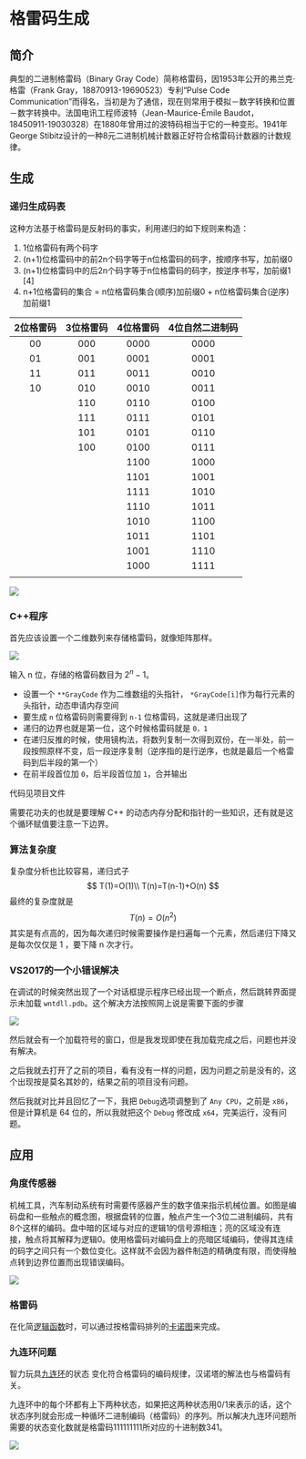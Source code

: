 # 格雷码生成

## 简介

典型的二进制格雷码（Binary Gray Code）简称格雷码，因1953年公开的弗兰克·格雷（Frank Gray，18870913-19690523）专利“Pulse Code Communication”而得名，当初是为了通信，现在则常用于模拟－数字转换和位置－数字转换中。法国电讯工程师波特（Jean-Maurice-Émile Baudot，18450911-19030328）在1880年曾用过的波特码相当于它的一种变形。1941年George Stibitz设计的一种8元二进制机械计数器正好符合格雷码计数器的计数规律。

## 生成

### 递归生成码表

这种方法基于格雷码是反射码的事实，利用递归的如下规则来构造：

1. 1位格雷码有两个码字
2. (n+1)位格雷码中的前2n个码字等于n位格雷码的码字，按顺序书写，加前缀0
3. (n+1)位格雷码中的后2n个码字等于n位格雷码的码字，按逆序书写，加前缀1 [4] 
4. n+1位格雷码的集合 = n位格雷码集合(顺序)加前缀0 + n位格雷码集合(逆序)加前缀1

| 2位格雷码 | 3位格雷码 | 4位格雷码 | 4位自然二进制码 |
| :-------: | :-------: | :-------: | :-------------: |
|    00     |    000    |   0000    |      0000       |
|    01     |    001    |   0001    |      0001       |
|    11     |    011    |   0011    |      0010       |
|    10     |    010    |   0010    |      0011       |
|           |    110    |   0110    |      0100       |
|           |    111    |   0111    |      0101       |
|           |    101    |   0101    |      0110       |
|           |    100    |   0100    |      0111       |
|           |           |   1100    |      1000       |
|           |           |   1101    |      1001       |
|           |           |   1111    |      1010       |
|           |           |   1110    |      1011       |
|           |           |   1010    |      1100       |
|           |           |   1011    |      1101       |
|           |           |   1001    |      1110       |
|           |           |   1000    |      1111       |
|           |           |           |                 |

![](./img/格雷码镜构法.png)

### C++程序

首先应该设置一个二维数列来存储格雷码，就像矩阵那样。

![](./img/存储矩阵.png)

输入 n 位，存储的格雷码数目为 $2^n -1$。

- 设置一个 `**GrayCode` 作为二维数组的头指针， `*GrayCode[i]`作为每行元素的头指针，动态申请内存空间
- 要生成 `n` 位格雷码则需要得到 `n-1` 位格雷码，这就是递归出现了
- 递归的边界也就是第一位，这个时候格雷码就是 `0，1`
- 在递归反推的时候，使用镜构法，将数列复制一次得到双份，在一半处，前一段按照原样不变，后一段逆序复制（逆序指的是行逆序，也就是最后一个格雷码到后半段的第一个）
- 在前半段首位加 `0`，后半段首位加 `1`，合并输出

代码见项目文件

需要花功夫的也就是要理解 C++ 的动态内存分配和指针的一些知识，还有就是这个循环赋值要注意一下边界。

### 算法复杂度

复杂度分析也比较容易，递归式子
$$
T(1)=O(1)\\
T(n)=T(n-1)+O(n)
$$
最终的复杂度就是
$$
T(n)=O(n^2)
$$
其实是有点高的，因为每次递归时候需要操作是扫遍每一个元素，然后递归下降又是每次仅仅是 1 ，要下降 n 次才行。

### VS2017的一个小错误解决

在调试的时候突然出现了一个对话框提示程序已经出现一个断点，然后跳转界面提示未加载 `wntdll.pdb`。这个解决方法按照网上说是需要下面的步骤

![](./img/vs问题.png)

然后就会有一个加载符号的窗口，但是我发现即使在我加载完成之后，问题也并没有解决。

之后我就去打开了之前的项目，看有没有一样的问题，因为问题之前是没有的，这个出现按是莫名其妙的，结果之前的项目没有问题。

然后我就对比并且回忆了一下，我把 `Debug`选项调整到了 `Any CPU`，之前是 `x86`，但是计算机是 64 位的，所以我就把这个 `Debug` 修改成 `x64`，完美运行，没有问题。

## 应用

### 角度传感器

机械工具，汽车制动系统有时需要传感器产生的数字值来指示机械位置。如图是编码盘和一些触点的概念图，根据盘转的位置，触点产生一个3位二进制编码，共有8个这样的编码。盘中暗的区域与对应的逻辑1的信号源相连；亮的区域没有连接，触点将其解释为逻辑0。使用格雷码对编码盘上的亮暗区域编码，使得其连续的码字之间只有一个数位变化。这样就不会因为器件制造的精确度有限，而使得触点转到边界位置而出现错误编码。

![](./img/码盘.jpg)

### 格雷码

在化简[逻辑函数](https://baike.baidu.com/item/%E9%80%BB%E8%BE%91%E5%87%BD%E6%95%B0)时，可以通过按格雷码排列的[卡诺图](https://baike.baidu.com/item/%E5%8D%A1%E8%AF%BA%E5%9B%BE)来完成。

### 九连环问题

智力玩具[九连环](https://baike.baidu.com/item/%E4%B9%9D%E8%BF%9E%E7%8E%AF/23636)的状态 变化符合格雷码的编码规律，汉诺塔的解法也与格雷码有关。

九连环中的每个环都有上下两种状态，如果把这两种状态用0/1来表示的话，这个状态序列就会形成一种循环二进制编码（格雷码）的序列。所以解决九连环问题所需要的状态变化数就是格雷码111111111所对应的十进制数341。

![](./img/九连环.jpg)